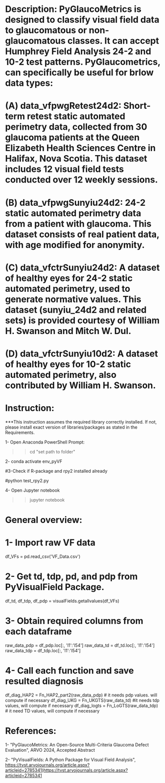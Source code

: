 # Description: PyGlaucoMetrics is designed to classify visual field data to glaucomatous or non-glaucomatous classes. It can accept Humphrey Field Analysis 24-2 and 10-2 test patterns. PyGlaucometrics, can specifically be useful for brlow data types:
# (A) data_vfpwgRetest24d2: Short-term retest static automated perimetry data, collected from 30 glaucoma patients at the Queen Elizabeth Health Sciences Centre in Halifax, Nova Scotia. This dataset includes 12 visual field tests conducted over 12 weekly sessions.
# (B) data_vfpwgSunyiu24d2: 24-2 static automated perimetry data from a patient with glaucoma. This dataset consists of real patient data, with age modified for anonymity.
# (C) data_vfctrSunyiu24d2: A dataset of healthy eyes for 24-2 static automated perimetry, used to generate normative values. This dataset (sunyiu_24d2 and related sets) is provided courtesy of William H. Swanson and Mitch W. Dul.
# (D) data_vfctrSunyiu10d2: A dataset of healthy eyes for 10-2 static automated perimetry, also contributed by William H. Swanson.

# Instruction:

***This instruction assumes the required library correctly installed. If not, please install exact version of libraries/packages as stated in the Requirements.

1- Open Anaconda PowerShell Prompt:

>> cd "set path to folder"

2- conda activate env_pyVF

#3-Check if R-package and rpy2 installed already

#python  test_rpy2.py

4- Open Jupyter notebook

>> jupyter notebook




# General overview:
# 1- Import raw VF data
df_VFs = pd.read_csv('VF_Data.csv')
# 2- Get td, tdp, pd, and pdp from PyVisualField Package. 
df_td, df_tdp, df_pdp = visualFields.getallvalues(df_VFs) 
# 3- Obtain required columns from each dataframe
raw_data_pdp = df_pdp.loc[:, 'l1':'l54']
raw_data_td = df_td.loc[:, 'l1':'l54']
raw_data_tdp = df_tdp.loc[:, 'l1':'l54']
# 4- Call each function and save resulted diagnosis 
df_diag_HAP2 = Fn_HAP2_part2(raw_data_pdp) # it needs pdp values. will compute if necessary
df_diag_UKG = Fn_UKGTS(raw_data_td) #it needs tdp values, will compute if necessary
df_diag_logts = Fn_LoGTS(raw_data_tdp) # it need TD values, will compute if necessary



# References:
1- "PyGlaucoMetrics: An Open-Source Multi-Criteria Glaucoma Defect Evaluation", ARVO 2024, Accepted Abstract

2- "PyVisualFields: A Python Package for Visual Field Analysis", https://tvst.arvojournals.org/article.aspx?articleid=2785341)https://tvst.arvojournals.org/article.aspx?articleid=2785341
